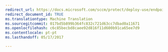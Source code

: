 ```yaml
---
redirect_url: https://docs.microsoft.com/sccm/protect/deploy-use/endpoint-protection-configure
redirect_document_id: TRUE
ms.translationtype: Machine Translation
ms.sourcegitcommit: 017bd5b899b364fc832c721d63cc7dbad0a11671
ms.openlocfilehash: c6c85becbd8caee92d816f11d600b91ca65ee7d9
ms.contentlocale: pt-pt
ms.lasthandoff: 05/17/2017

---
```


